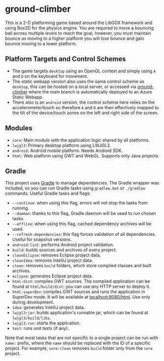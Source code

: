 # ground-climber

This is a 2-D platforming game based around the LibGDX framework and using Box2D for the physics engine.
You are required to move a bouncing ball across multiple levels to reach the goal, however, you must maintain bounce as moving to a higher platform you will lose bounce and gain bounce moving to a lower platform.

## Platform Targets and Control Schemes

- The game targets `desktop` using an OpenGL context and simply using `A` and `D` on the keyboard for movement.
- The static webapp version also uses the same control scheme as `desktop`, this can be hosted on a local server, or accessed via [ground-climber](https://calm-mushroom-09c0fc203.5.azurestaticapps.net/) where the main branch is automatically deployed to an Azure Static Webapp.
- There also is an `android` version, the control scheme here relies on the accelerometer/touch so therefore `A` and `D` are then effectively mapped to the tilt of the device/touch zones on the left and right side of the screen.

## Modules

- `core`: Main module with the application logic shared by all platforms.
- `lwjgl3`: Primary desktop platform using LWJGL3.
- `android`: Android mobile platform. Needs Android SDK.
- `html`: Web platform using GWT and WebGL. Supports only Java projects.

## Gradle

This project uses [Gradle](https://gradle.org/) to manage dependencies.
The Gradle wrapper was included, so you can run Gradle tasks using `gradlew.bat` or `./gradlew` commands.
Useful Gradle tasks and flags:

- `--continue`: when using this flag, errors will not stop the tasks from running.
- `--daemon`: thanks to this flag, Gradle daemon will be used to run chosen tasks.
- `--offline`: when using this flag, cached dependency archives will be used.
- `--refresh-dependencies`: this flag forces validation of all dependencies. Useful for snapshot versions.
- `android:lint`: performs Android project validation.
- `build`: builds sources and archives of every project.
- `cleanEclipse`: removes Eclipse project data.
- `cleanIdea`: removes IntelliJ project data.
- `clean`: removes `build` folders, which store compiled classes and built archives.
- `eclipse`: generates Eclipse project data.
- `html:dist`: compiles GWT sources. The compiled application can be found at `html/build/dist`: you can use any HTTP server to deploy it.
- `html:superDev`: compiles GWT sources and runs the application in SuperDev mode. It will be available at [localhost:8080/html](http://localhost:8080/html). Use only during development.
- `idea`: generates IntelliJ project data.
- `lwjgl3:jar`: builds application's runnable jar, which can be found at `lwjgl3/build/libs`.
- `lwjgl3:run`: starts the application.
- `test`: runs unit tests (if any).

Note that most tasks that are not specific to a single project can be run with `name:` prefix, where the `name` should be replaced with the ID of a specific project.
For example, `core:clean` removes `build` folder only from the `core` project.
